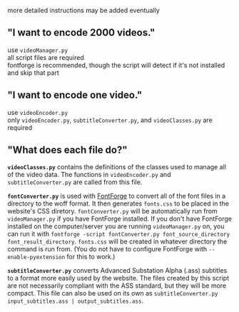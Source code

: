 more detailed instructions may be added eventually

## "I want to encode 2000 videos."

use `videoManager.py`  
all script files are required  
fontforge is recommended, though the script will detect if it's not installed and skip that part

## "I want to encode one video."

use `videoEncoder.py`  
only `videoEncoder.py`, `subtitleConverter.py`, and `videoClasses.py` are required

## "What does each file do?"

**`videoClasses.py`** contains the definitions of the classes used to manage all of the video data. The functions in `videoEncoder.py` and `subtitleConverter.py` are called from this file.

**`fontConverter.py`** is used with [FontForge](https://fontforge.github.io/en-US/) to convert all of the font files in a directory to the woff format. It then generates `fonts.css` to be placed in the website's CSS diretory. `fontConverter.py` will be automatically run from `videoManager.py` if you have FontForge installed. If you don't have FontForge installed on the computer/server you are running `videoManager.py` on, you can run it with `fontforge -script fontConverter.py font_source_directory font_result_directory`. `fonts.css` will be created in whatever directory the command is run from. (You do not have to configure FontForge with `--enable-pyextension` for this to work.)

**`subtitleConverter.py`** converts Advanced Substation Alpha (.ass) subtitles to a format more easily used by the website. The files created by this script are not necessarily compliant with the ASS standard, but they will be more compact. This file can also be used on its own as `subtitleConverter.py input_subtitles.ass | output_subtitles.ass`.
